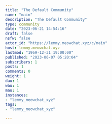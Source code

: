 ```yaml
---
title: "The Default Community" 
name: "main"
description: "The Default Community"
type: community
date: "2023-06-21 14:54:16"
draft: false
nsfw: false
actor_id: "https://lemmy.meowchat.xyz/c/main"
host: lemmy.meowchat.xyz
lastmod: "1969-12-31 19:00:00"
published: "2023-06-07 05:20:04"
subscribers: 1
posts: 1
comments: 0
weight: 1
dau: 1
wau: 1
mau: 1
instances:
- "lemmy_meowchat_xyz"
tags: 
- "lemmy_meowchat_xyz"

---
```

